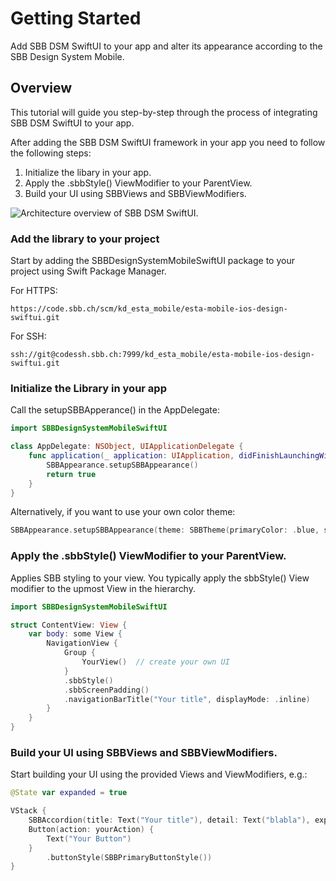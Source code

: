 # Getting Started

Add SBB DSM SwiftUI to your app and alter its appearance according to the SBB Design System Mobile.

## Overview

This tutorial will guide you step-by-step through the process of integrating SBB DSM SwiftUI to your app.

After adding the SBB DSM SwiftUI framework in your app you need to follow the following steps:
1. Initialize the libary in your app.
2. Apply the .sbbStyle() ViewModifier to your ParentView.
3. Build your UI using SBBViews and SBBViewModifiers.

![Architecture overview of SBB DSM SwiftUI.](SBBDSM_Architecture_Overview.png)

### Add the library to your project

Start by adding the SBBDesignSystemMobileSwiftUI package to your project using Swift Package Manager.

For HTTPS:
```
https://code.sbb.ch/scm/kd_esta_mobile/esta-mobile-ios-design-swiftui.git
```

For SSH:
```
ssh://git@codessh.sbb.ch:7999/kd_esta_mobile/esta-mobile-ios-design-swiftui.git
```

### Initialize the Library in your app

Call the setupSBBApperance() in the AppDelegate:

```swift
import SBBDesignSystemMobileSwiftUI

class AppDelegate: NSObject, UIApplicationDelegate {
    func application(_ application: UIApplication, didFinishLaunchingWithOptions launchOptions: [UIApplication.LaunchOptionsKey : Any]? = nil) -> Bool {
        SBBAppearance.setupSBBAppearance()
        return true
    }
}
```

Alternatively, if you want to use your own color theme:
```swift
SBBAppearance.setupSBBAppearance(theme: SBBTheme(primaryColor: .blue, secondaryColor: .darkBlue))
```

### Apply the .sbbStyle() ViewModifier to your ParentView.

Applies SBB styling to your view. You typically apply the sbbStyle() View modifier to the upmost View in the hierarchy.

```swift
import SBBDesignSystemMobileSwiftUI

struct ContentView: View {
    var body: some View {
        NavigationView {
            Group {
                YourView()  // create your own UI
            }
            .sbbStyle()
            .sbbScreenPadding()
            .navigationBarTitle("Your title", displayMode: .inline)
        }
    }
}
```

### Build your UI using SBBViews and SBBViewModifiers.

Start building your UI using the provided Views and ViewModifiers, e.g.:

```swift
@State var expanded = true

VStack {
    SBBAccordion(title: Text("Your title"), detail: Text("blabla"), expanded: $expanded)
    Button(action: yourAction) {
        Text("Your Button")
    }
        .buttonStyle(SBBPrimaryButtonStyle())
}
```
